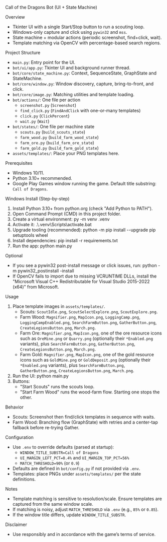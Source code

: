 Call of the Dragons Bot (UI + State Machine)

Overview
- Tkinter UI with a single Start/Stop button to run a scouting loop.
- Windows-only capture and click using `pywin32` and `mss`.
- State machine + modular actions (periodic screenshot, find+click, wait).
- Template matching via OpenCV with percentage-based search regions.

Project Structure
- `main.py`: Entry point for the UI.
- `bot/ui/app.py`: Tkinter UI and background runner thread.
- `bot/core/state_machine.py`: Context, SequenceState, GraphState and StateMachine.
- `bot/core/window.py`: Window discovery, capture, bring-to-front, and click.
- `bot/core/image.py`: Matching utilities and template loading.
- `bot/actions/`: One file per action
  - `screenshot.py` (`Screenshot`)
  - `find_click.py` (`FindAndClick` with one-or-many templates)
  - `click.py` (`ClickPercent`)
  - `wait.py` (`Wait`)
- `bot/states/`: One file per machine state
  - `scouts.py` (`build_scouts_state`)
  - `farm_wood.py` (`build_farm_wood_state`)
  - `farm_ore.py` (`build_farm_ore_state`)
  - `farm_gold.py` (`build_farm_gold_state`)
- `assets/templates/`: Place your PNG templates here.

Prerequisites
- Windows 10/11.
- Python 3.10+ recommended.
- Google Play Games window running the game. Default title substring: `Call of Dragons`.

Windows Install (Step-by-step)
1) Install Python 3.10+ from python.org (check "Add Python to PATH").
2) Open Command Prompt (CMD) in this project folder.
3) Create a virtual environment:
   py -m venv .venv
4) Activate it:
   .\\.venv\\Scripts\\activate.bat
5) Upgrade tooling (recommended):
   python -m pip install --upgrade pip setuptools wheel
6) Install dependencies:
   pip install -r requirements.txt
7) Run the app:
   python main.py

Optional
- If you see a pywin32 post-install message or click issues, run:
  python -m pywin32_postinstall -install
- If OpenCV fails to import due to missing VCRUNTIME DLLs, install the
  "Microsoft Visual C++ Redistributable for Visual Studio 2015-2022 (x64)" from Microsoft.

Usage
1) Place template images in `assets/templates/`.
   - Scouts: `ScoutIdle.png`, `ScoutSelectExplore.png`, `ScoutExplore.png`.
   - Farm Wood: `Magnifier.png`, `MapIcon.png`, `LoggingCamp.png`, `LoggingCampEnabled.png`,
     `SearchFarmButton.png`, `GatherButton.png`, `CreateLegionsButton.png`, `March.png`.
   - Farm Ore: `Magnifier.png`, `MapIcon.png`, one of the ore resource icons such as
     `OreMine.png` or `Quarry.png` (optionally their `*Enabled.png` variants), plus
     `SearchFarmButton.png`, `GatherButton.png`, `CreateLegionsButton.png`, `March.png`.
   - Farm Gold: `Magnifier.png`, `MapIcon.png`, one of the gold resource icons such as
     `GoldMine.png` or `GoldDeposit.png` (optionally their `*Enabled.png` variants), plus
     `SearchFarmButton.png`, `GatherButton.png`, `CreateLegionsButton.png`, `March.png`.
2) Run the UI:
   python main.py
3) Buttons:
   - "Start Scouts" runs the scouts loop.
   - "Start Farm Wood" runs the wood-farm flow. Starting one stops the other.

Behavior
- Scouts: Screenshot then find/click templates in sequence with waits.
- Farm Wood: Branching flow (GraphState) with retries and a center-tap fallback before re-trying Gather.


Configuration
- Use `.env` to override defaults (parsed at startup):
  - `WINDOW_TITLE_SUBSTR=Call of Dragons`
  - `UI_MARGIN_LEFT_PCT=0.4%` and `UI_MARGIN_TOP_PCT=56%`
  - `MATCH_THRESHOLD=90%` (or `0.9`)
- Defaults are defined in `bot/config.py` if not provided via `.env`.
- Templates: place PNGs under `assets/templates/` per the state definitions.

Notes
- Template matching is sensitive to resolution/scale. Ensure templates are captured from the same window scale.
- If matching is noisy, adjust `MATCH_THRESHOLD` via `.env` (e.g., `85%` or `0.85`).
- If the window title differs, update `WINDOW_TITLE_SUBSTR`.

Disclaimer
- Use responsibly and in accordance with the game’s terms of service.



